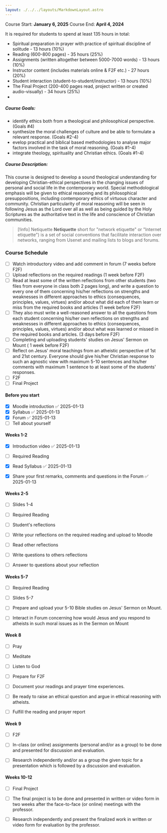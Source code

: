 ```yaml
---
layout: ./../../layouts/MarkdownLayout.astro
---
```


Course Start: **January 6, 2025**
Course End: **April 4, 2024**

It is required for students to spend at least 135 hours in total:

- Spiritual preparation in prayer with practice of spiritual discipline of solitude - 13 hours (10%)
- Reading (600-800 pages) - 35 hours (25%)
- Assignments (written altogether between 5000-7000 words) - 13 hours (10%)
- Instructor content (includes materials online & F2F etc.) - 27 hours (20%)
- Student interaction (student-to-student/instructor) - 13 hours (10%)
- The Final Project (200-400 pages read, project written or created audio-visually) - 34 hours (25%)
-

##### Course Goals:

- identify ethics both from a theological and philosophical perspective. (Goals #4)
- synthesize the moral challenges of culture and be able to formulate a relevant response. (Goals #2-4)
- evelop practical and biblical based methodologies to analyse major factors involved in the task of moral reasoning. (Goals #1-4)
- integrate theology, spirituality and Christian ethics. (Goals #1-4)

##### Course Description:

This course is designed to develop a sound theological understanding for developing Christian-ethical perspectives in the changing issues of personal and social life in the contemporary world. Special methodological emphasis will be given to ethical reasoning and its philosophical presuppositions, including contemporary ethics of virtuous character and community. Christian particularity of moral reasoning will be seen in following Jesus as the Lord over all as well as being guided by the Holy Scriptures as the authoritative text in the life and conscience of Christian communities.

> [!info] Netiquette
> **Netiquette** short for "network etiquette" or "Internet etiquette") is a set of social conventions that facilitate interaction over networks, ranging from Usenet and mailing lists to blogs and forums.

### Course Schedule

- [ ] Watch introductory video and add comment in forum (7 weeks before F2F)
- [ ] Upload reflections on the required readings (1 week before F2F)
- [ ] Read at least some of the written reflections from other students (two files from everyone in class both 2 pages long), and write a question to every one of them concerning his/her reflections on strengths and weaknesses in different approaches to ethics (consequences, principles, values, virtues) and/or about what did each of them learn or miss from the required books and articles (1 week before F2F)
- [ ] They also must write a well-reasoned answer to all the questions from each student concerning his/her own reflections on strengths and weaknesses in different approaches to ethics (consequences, principles, values, virtues) and/or about what was learned or missed in the required books and articles. (3 days before F2F)
- [ ] Completing and uploading students' studies on Jesus' Sermon on Mount ( 1 week before F2F)
- [ ] Reflect on Jesus' moral teachings from an atheistic perspective of 1st and 21st century. Everyone should give his/her Christian response to such an agnostic view with maximum 5-10 sentences and his/her comments with maximum 1 sentence to at least some of the students' responses.
- [ ] F2F
- [ ] Final Project

#### Before you start

- [x] Moodle introduction ✅ 2025-01-13
- [x] Syllabus ✅ 2025-01-13
- [x] Forum ✅ 2025-01-13
- [ ] Tell about yourself

#### Weeks 1-2

- [x] Introduction video ✅ 2025-01-13
- [ ] Required Reading

- [x] Read Syllabus ✅ 2025-01-13
- [x] Share your first remarks, comments and questions in the Forum ✅ 2025-01-13

#### Weeks 2-5

- [ ] Slides 1-4
- [ ] Required Reading
- [ ] Student's reflections

- [ ] Write your reflections on the required reading and upload to Moodle
- [ ] Read other reflections
- [ ] Write questions to others reflections
- [ ] Answer to questions about your reflection

#### Weeks 5-7

- [ ] Required Reading
- [ ] Slides 5-7

- [ ] Prepare and upload your 5-10 Bible studies on Jesus' Sermon on Mount.
- [ ] Interact in Forum concerning how would Jesus and you respond to atheists in such moral issues as in the Sermon on Mount

#### Week 8

- [ ] Pray
- [ ] Meditate
- [ ] Listen to God
- [ ] Prepare for F2F

- [ ] Document your readings and prayer time experiences.
- [ ] Be ready to raise an ethical question and argue in ethical reasoning with atheists.
- [ ] Fulfill the reading and prayer report

#### Week 9

- [ ] F2F

- [ ] In-class (or online) assignments (personal and/or as a group) to be done and presented for discussion and evaluation.
- [ ] Research independently and/or as a group the given topic for a presentation which is followed by a discussion and evaluation.

#### Weeks 10-12

- [ ] Final Project

- [ ] The final project is to be done and presented in written or video form in two weeks after the face-to-face (or online) meetings with the professor.
- [ ] Research independently and present the finalized work in written or video form for evaluation by the professor.
